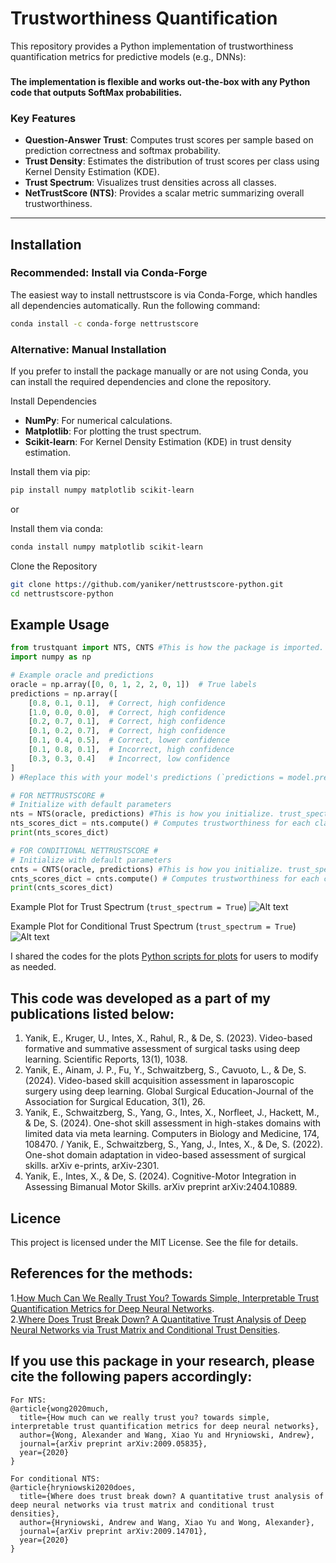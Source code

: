 # Trustworthiness Quantification

This repository provides a Python implementation of trustworthiness quantification metrics for predictive models (e.g., DNNs):   

###
**The implementation is flexible and works out-the-box with any Python code that outputs SoftMax probabilities.**
###

### Key Features
- **Question-Answer Trust**: Computes trust scores per sample based on prediction correctness and softmax probability.
- **Trust Density**: Estimates the distribution of trust scores per class using Kernel Density Estimation (KDE).
- **Trust Spectrum**: Visualizes trust densities across all classes.
- **NetTrustScore (NTS)**: Provides a scalar metric summarizing overall trustworthiness.

---

## Installation
### Recommended: Install via Conda-Forge
The easiest way to install nettrustscore is via Conda-Forge, which handles all dependencies automatically. Run the following command:
```bash
conda install -c conda-forge nettrustscore
```

### Alternative: Manual Installation
If you prefer to install the package manually or are not using Conda, you can install the required dependencies and clone the repository.

Install Dependencies
- **NumPy**: For numerical calculations.
- **Matplotlib**: For plotting the trust spectrum.
- **Scikit-learn**: For Kernel Density Estimation (KDE) in trust density estimation.

Install them via pip:

```bash
pip install numpy matplotlib scikit-learn
```

or

Install them via conda:

```bash
conda install numpy matplotlib scikit-learn
```

Clone the Repository
```bash
git clone https://github.com/yaniker/nettrustscore-python.git
cd nettrustscore-python
```

## Example Usage
```python
from trustquant import NTS, CNTS #This is how the package is imported.
import numpy as np

# Example oracle and predictions
oracle = np.array([0, 0, 1, 2, 2, 0, 1])  # True labels
predictions = np.array([
    [0.8, 0.1, 0.1],  # Correct, high confidence
    [1.0, 0.0, 0.0],  # Correct, high confidence
    [0.2, 0.7, 0.1],  # Correct, high confidence
    [0.1, 0.2, 0.7],  # Correct, high confidence
    [0.1, 0.4, 0.5],  # Correct, lower confidence
    [0.1, 0.8, 0.1],  # Incorrect, high confidence
    [0.3, 0.3, 0.4]   # Incorrect, low confidence
]
) #Replace this with your model's predictions (`predictions = model.predict()`)

# FOR NETTRUSTSCORE #
# Initialize with default parameters
nts = NTS(oracle, predictions) #This is how you initialize. trust_spectrum = True will save trust spectrum to the directory under "trust_spectrum.png"
nts_scores_dict = nts.compute() # Computes trustworthiness for each class and overall.
print(nts_scores_dict)

# FOR CONDITIONAL NETTRUSTSCORE #
# Initialize with default parameters
cnts = CNTS(oracle, predictions) #This is how you initialize. trust_spectrum = True will save trust spectrum to the directory under "trust_spectrum.png" and "conditional_trust_densities.png"
cnts_scores_dict = cnts.compute() # Computes trustworthiness for each class and overall.
print(cnts_scores_dict)
```

Example Plot for Trust Spectrum (`trust_spectrum = True`)
![Alt text](./assets/trust_spectrum.png)

Example Plot for Conditional Trust Spectrum (`trust_spectrum = True`)
![Alt text](./assets/conditional_trust_densities.png)

I shared the codes for the plots [Python scripts for plots](./assets/plots.py) for users to modify as needed.

## This code was developed as a part of my publications listed below:  
1. Yanik, E., Kruger, U., Intes, X., Rahul, R., & De, S. (2023). Video-based formative and summative assessment of surgical tasks using deep learning. Scientific Reports, 13(1), 1038.
2. Yanik, E., Ainam, J. P., Fu, Y., Schwaitzberg, S., Cavuoto, L., & De, S. (2024). Video-based skill acquisition assessment in laparoscopic surgery using deep learning. Global Surgical Education-Journal of the Association for Surgical Education, 3(1), 26.
3. Yanik, E., Schwaitzberg, S., Yang, G., Intes, X., Norfleet, J., Hackett, M., & De, S. (2024). One-shot skill assessment in high-stakes domains with limited data via meta learning. Computers in Biology and Medicine, 174, 108470. / Yanik, E., Schwaitzberg, S., Yang, J., Intes, X., & De, S. (2022). One-shot domain adaptation in video-based assessment of surgical skills. arXiv e-prints, arXiv-2301.
4. Yanik, E., Intes, X., & De, S. (2024). Cognitive-Motor Integration in Assessing Bimanual Motor Skills. arXiv preprint arXiv:2404.10889.

## Licence
This project is licensed under the MIT License. See the  file for details.

## References for the methods:  
1.[How Much Can We Really Trust You? Towards Simple, Interpretable Trust Quantification Metrics for Deep Neural Networks](https://arxiv.org/pdf/2009.05835).  
2.[Where Does Trust Break Down? A Quantitative Trust Analysis of Deep Neural Networks via Trust Matrix and Conditional Trust Densities](https://arxiv.org/pdf/2009.14701).  

## If you use this package in your research, please cite the following papers accordingly:  

```
For NTS:
@article{wong2020much,
  title={How much can we really trust you? towards simple, interpretable trust quantification metrics for deep neural networks},
  author={Wong, Alexander and Wang, Xiao Yu and Hryniowski, Andrew},
  journal={arXiv preprint arXiv:2009.05835},
  year={2020}
}

For conditional NTS:
@article{hryniowski2020does,
  title={Where does trust break down? A quantitative trust analysis of deep neural networks via trust matrix and conditional trust densities},
  author={Hryniowski, Andrew and Wang, Xiao Yu and Wong, Alexander},
  journal={arXiv preprint arXiv:2009.14701},
  year={2020}
}

```
